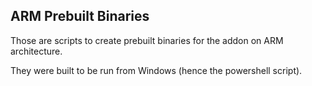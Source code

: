 ## ARM Prebuilt Binaries

Those are scripts to create prebuilt binaries for the addon on ARM architecture.

They were built to be run from Windows (hence the powershell script).
